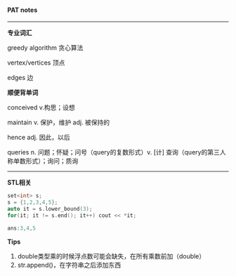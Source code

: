 #### PAT notes

------

**专业词汇**

greedy algorithm	贪心算法

vertex/vertices	顶点

edges	边

**顺便背单词**

conceived	v.构思；设想

maintain	v. 保护，维护 adj. 被保持的

hence	adj. 因此，以后

queries	n. 问题；怀疑；问号（query的复数形式）v. [计] 查询（query的第三人称单数形式）；询问；质询

------

**STL相关**

```cpp
set<int> s;
s = {1,2,3,4,5};
auto it = s.lower_bound(3);
for(it; it != s.end(); it++) cout << *it;

ans:3,4,5
```



**Tips**

1. double类型乘的时候浮点数可能会缺失，在所有乘数前加（double）
2. str.append()，在字符串之后添加东西

